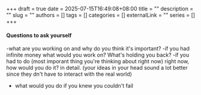 +++ 
draft = true
date = 2025-07-15T16:49:08+08:00
title = ""
description = ""
slug = ""
authors = []
tags = []
categories = []
externalLink = ""
series = []
+++

#### Questions to ask yourself

-what are you working on and why do you think it's important?
-if you had infinite money what would you work on? What's holding you back?
-if you had to do (most imporant thing you're thinking about right now) right now, how would you do it? in detail. (your  ideas in your head sound a lot better since they dn't have to interact with the real world)
- what would you do if you knew you couldn't fail
